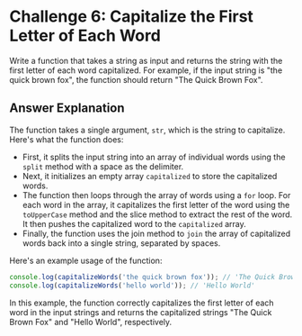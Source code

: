 # Challenge 6: Capitalize the First Letter of Each Word

Write a function that takes a string as input and returns the string with the first letter of each word capitalized. For example, if the input string is "the quick brown fox", the function should return "The Quick Brown Fox".

## Answer Explanation

The function takes a single argument, `str`, which is the string to capitalize. Here's what the function does:

- First, it splits the input string into an array of individual words using the `split` method with a space as the delimiter.
- Next, it initializes an empty array `capitalized` to store the capitalized words.
- The function then loops through the array of words using a `for` loop. For each word in the array, it capitalizes the first letter of the word using the `toUpperCase` method and the slice method to extract the rest of the word. It then pushes the capitalized word to the `capitalized` array.
- Finally, the function uses the join method to `join` the array of capitalized words back into a single string, separated by spaces.

Here's an example usage of the function:

```javascript
console.log(capitalizeWords('the quick brown fox')); // 'The Quick Brown Fox'
console.log(capitalizeWords('hello world')); // 'Hello World'
```

In this example, the function correctly capitalizes the first letter of each word in the input strings and returns the capitalized strings "The Quick Brown Fox" and "Hello World", respectively.